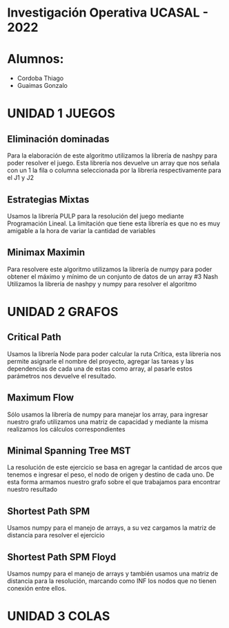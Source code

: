 # Investigación Operativa UCASAL - 2022

# Alumnos:
- Cordoba Thiago
- Guaimas Gonzalo

# UNIDAD 1 JUEGOS
## Eliminación dominadas
Para la elaboración de este algoritmo utilizamos la librería de nashpy para poder resolver el juego. 
Esta librería nos devuelve un array que nos señala con un 1 la fila o columna seleccionada por la librería
respectivamente para el J1 y J2
## Estrategias Mixtas
Usamos la librería PULP para la resolución del juego mediante Programación Lineal.
La limitación que tiene esta librería es que no es muy amigable a la hora de variar la cantidad de variables
## Minimax Maximin
Para resolvere este algoritmo utilizamos la librería de numpy para poder obtener el máximo y mínimo de un 
conjunto de datos de un array
#3 Nash
Utilizamos la librería de nashpy y numpy para resolver el algoritmo
# UNIDAD 2 GRAFOS
## Critical Path
Usamos la librería Node para poder calcular la ruta Crítica, esta libreria nos permite asignarle el nombre del proyecto, agregar las tareas y las dependencias de cada una de estas como array, al pasarle estos parámetros nos devuelve el resultado.
## Maximum Flow
Sólo usamos la librería de numpy para manejar los array, para ingresar nuestro grafo utilizamos una matriz de capacidad y mediante la misma realizamos los cálculos correspondientes
## Minimal Spanning Tree  MST
La resolución de este ejercicio se basa en agregar la cantidad de arcos que tenemos e ingresar el peso, el nodo de origen y destino de cada uno. De esta forma armamos nuestro grafo sobre el que trabajamos para encontrar nuestro resultado
## Shortest Path SPM
Usamos numpy para el manejo de arrays, a su vez cargamos la matriz de distancia para resolver el ejercicio
## Shortest Path SPM Floyd
Usamos numpy para el manejo de arrays y también usamos una matriz de distancia para la resolución, marcando como INF los nodos que no tienen conexión entre ellos.
# UNIDAD 3 COLAS
